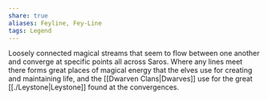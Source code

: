 ```yaml
---
share: true
aliases: Feyline, Fey-Line
tags: Legend
---
```


Loosely connected magical streams that seem to flow between one another and converge at specific points all across Saros. Where any lines meet there forms great places of magical energy that the elves use for creating and maintaining life, and the [[Dwarven Clans|Dwarves]] use for the great [[./Leystone|Leystone]] found at the convergences.
